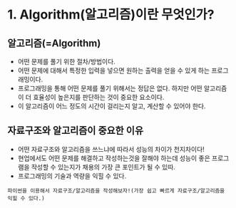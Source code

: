 # 1. Algorithm(알고리즘)이란 무엇인가?

## 알고리즘(=Algorithm)

- 어떤 문제를 풀기 위한 절차/방법이다.
- 어떤 문제에 대해서 특정한 입력을 넣으면 원하는 출력을 얻을 수 있게 하는 프로그래밍이다.
- 프로그래밍을 통해 어떤 문제를 풀기 위해서는 정답은 없다. 하지만 어떤 알고리즘이 더 효율성이 높은지를 판단하는 것이 중요한 요소이다.
- 이 알고리즘이 어느 정도의 시간이 걸리는지 알고, 계산할 수 있어야 한다.

## 자료구조와 알고리즘이 중요한 이유

- 어떤 자료구조와 알고리즘을 쓰느냐에 따라서 성능의 차이가 천지차이다!
- 현업에서도 어떤 문제를 해결하고 작성하는것을 잘해야 하는데 성능이 좋은 프로그램을 작성할 수 있는지가 채용의 가장 큰 포인트가 될 수 있따.
- 프로그래밍의 기술과 역량을 익힐 수 있다.

`파이썬을 이용해서 자료구조/알고리즘을 작성해보자!(가장 쉽고 빠르게 자료구조/알고리즘을 익힐 수 있다.)`

